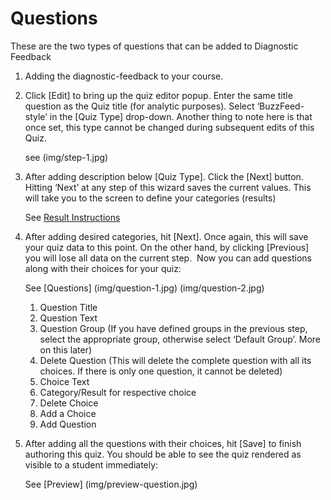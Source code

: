 Questions
=========

These are the two types of questions that can be added to Diagnostic Feedback

1.  Adding the diagnostic-feedback to your course.
2.  Click [Edit] to bring up the quiz editor popup. Enter the same title
    question as the Quiz title (for analytic purposes). Select ‘BuzzFeed-style’
    in the [Quiz Type] drop-down. Another thing to note here is that once set,
    this type cannot be changed during subsequent edits of this Quiz.

    see (img/step-1.jpg)

3.  After adding description below [Quiz Type]. Click the [Next] button. Hitting
    ‘Next’ at any step of this wizard saves the current values. This will take you
    to the screen to define your categories (results)

    See [Result Instructions](doc/Result.md) 

4.  After adding desired categories, hit [Next]. Once again, this will save your
    quiz data to this point. On the other hand, by clicking [Previous] you will
    lose all data on the current step.  Now you can add questions along with their
    choices for your quiz:

    See [Questions] (img/question-1.jpg)
                    (img/question-2.jpg)

    1.  Question Title
    2.  Question Text
    3.  Question Group (If you have defined groups in the previous step, select
        the appropriate group, otherwise select ‘Default Group’. More on this later)
    4.  Delete Question (This will delete the complete question with all its choices.
        If there is only one question, it cannot be deleted)
    5.  Choice Text
    6.  Category/Result for respective choice
    7.  Delete Choice
    8.  Add a Choice
    9.  Add Question

5.  After adding all the questions with their choices, hit [Save] to finish
    authoring this quiz. You should be able to see the quiz rendered as visible
    to a student immediately: 

    See [Preview] (img/preview-question.jpg)
